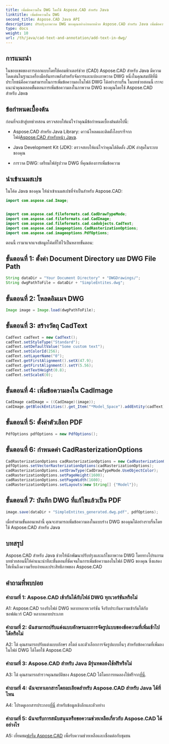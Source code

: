 ```yaml
---
title: เพิ่มข้อความใน DWG โดยใช้ Aspose.CAD สำหรับ Java
linktitle: เพิ่มข้อความใน DWG
second_title: Aspose.CAD Java API
description: ปรับปรุงภาพวาด DWG ของคุณอย่างง่ายดายด้วย Aspose.CAD สำหรับ Java เพิ่มข้อความได้อย่างราบรื่นด้วยคำแนะนำทีละขั้นตอนของเรา
type: docs
weight: 10
url: /th/java/cad-text-and-annotation/add-text-in-dwg/
---
```

## การแนะนำ

ในขอบเขตของการออกแบบโดยใช้คอมพิวเตอร์ช่วย (CAD) Aspose.CAD สำหรับ Java มีความโดดเด่นในฐานะเครื่องมืออันทรงพลังสำหรับจัดการและแปลงภาพวาด DWG หนึ่งในคุณสมบัติที่มีประโยชน์คือความสามารถในการเพิ่มข้อความลงในไฟล์ DWG ได้อย่างราบรื่น ในบทช่วยสอนนี้ เราจะแนะนำคุณตลอดขั้นตอนการเพิ่มข้อความลงในภาพวาด DWG ของคุณโดยใช้ Aspose.CAD สำหรับ Java

## ข้อกำหนดเบื้องต้น

ก่อนที่จะเข้าสู่บทช่วยสอน ตรวจสอบให้แน่ใจว่าคุณมีข้อกำหนดเบื้องต้นต่อไปนี้:

-  Aspose.CAD สำหรับ Java Library: ดาวน์โหลดและติดตั้งไลบรารีจากไฟล์[Aspose.CAD สำหรับหน้า Java](https://releases.aspose.com/cad/java/).

- Java Development Kit (JDK): ตรวจสอบให้แน่ใจว่าคุณได้ติดตั้ง JDK ล่าสุดในระบบของคุณ

- การวาด DWG: เตรียมไฟล์รูปวาด DWG ที่คุณต้องการเพิ่มข้อความ

## นำเข้าเนมสเปซ

ในโค้ด Java ของคุณ ให้นำเข้าเนมสเปซที่จำเป็นสำหรับ Aspose.CAD:

```java
import com.aspose.cad.Image;


import com.aspose.cad.fileformats.cad.CadDrawTypeMode;
import com.aspose.cad.fileformats.cad.CadImage;
import com.aspose.cad.fileformats.cad.cadobjects.CadText;
import com.aspose.cad.imageoptions.CadRasterizationOptions;
import com.aspose.cad.imageoptions.PdfOptions;
```

ตอนนี้ เรามาแจกแจงข้อมูลโค้ดที่ให้ไว้เป็นหลายขั้นตอน:

## ขั้นตอนที่ 1: ตั้งค่า Document Directory และ DWG File Path

```java
String dataDir = "Your Document Directory" + "DWGDrawings/";
String dwgPathToFile = dataDir + "SimpleEntites.dwg";
```

## ขั้นตอนที่ 2: โหลดอิมเมจ DWG

```java
Image image = Image.load(dwgPathToFile);
```

## ขั้นตอนที่ 3: สร้างวัตถุ CadText

```java
CadText cadText = new CadText();
cadText.setStyleType("Standard");
cadText.setDefaultValue("Some custom text");
cadText.setColorId(256);
cadText.setLayerName("0");
cadText.getFirstAlignment().setX(47.9);
cadText.getFirstAlignment().setY(5.56);
cadText.setTextHeight(0.8);
cadText.setScaleX(0);
```

## ขั้นตอนที่ 4: เพิ่มข้อความลงใน CadImage

```java
CadImage cadImage = ((CadImage)(image));
cadImage.getBlockEntities().get_Item("*Model_Space").addEntity(cadText);
```

## ขั้นตอนที่ 5: ตั้งค่าตัวเลือก PDF

```java
PdfOptions pdfOptions = new PdfOptions();
```

## ขั้นตอนที่ 6: กำหนดค่า CadRasterizationOptions

```java
CadRasterizationOptions cadRasterizationOptions = new CadRasterizationOptions();
pdfOptions.setVectorRasterizationOptions(cadRasterizationOptions);
cadRasterizationOptions.setDrawType(CadDrawTypeMode.UseObjectColor);
cadRasterizationOptions.setPageHeight(1600);
cadRasterizationOptions.setPageWidth(1600);
cadRasterizationOptions.setLayouts(new String[] {"Model"});
```

## ขั้นตอนที่ 7: บันทึก DWG ที่แก้ไขแล้วเป็น PDF

```java
image.save(dataDir + "SimpleEntites_generated.dwg.pdf", pdfOptions);
```

เมื่อทำตามขั้นตอนเหล่านี้ คุณจะสามารถเพิ่มข้อความลงในแบบร่าง DWG ของคุณได้อย่างราบรื่นโดยใช้ Aspose.CAD สำหรับ Java

## บทสรุป

Aspose.CAD สำหรับ Java ช่วยให้นักพัฒนาปรับปรุงและแก้ไขภาพวาด DWG โดยทางโปรแกรม บทช่วยสอนนี้ให้คำแนะนำทีละขั้นตอนที่ชัดเจนในการเพิ่มข้อความลงในไฟล์ DWG ของคุณ ซึ่งแสดงให้เห็นถึงความเรียบง่ายและประสิทธิภาพของ Aspose.CAD

## คำถามที่พบบ่อย

### คำถามที่ 1: Aspose.CAD เข้ากันได้กับไฟล์ DWG ทุกเวอร์ชันหรือไม่

A1: Aspose.CAD รองรับไฟล์ DWG หลากหลายเวอร์ชัน จึงรับประกันความเข้ากันได้กับซอฟต์แวร์ CAD หลากหลายประเภท

### คำถามที่ 2: ฉันสามารถปรับแต่งแบบอักษรและการจัดรูปแบบของข้อความที่เพิ่มเข้าไปได้หรือไม่

A2: ได้ คุณสามารถปรับแต่งแบบอักษร สไตล์ และตัวเลือกการจัดรูปแบบอื่นๆ สำหรับข้อความที่เพิ่มลงในไฟล์ DWG ได้โดยใช้ Aspose.CAD

### คำถามที่ 3: Aspose.CAD สำหรับ Java มีรุ่นทดลองใช้ฟรีหรือไม่

 A3: ได้ คุณสามารถสำรวจคุณสมบัติของ Aspose.CAD ได้โดยการทดลองใช้ฟรีจาก[ที่นี่](https://releases.aspose.com/).

### คำถามที่ 4: ฉันจะหาเอกสารโดยละเอียดสำหรับ Aspose.CAD สำหรับ Java ได้ที่ไหน

 A4: โปรดดูเอกสารประกอบ[ที่นี่](https://reference.aspose.com/cad/java/) สำหรับข้อมูลเชิงลึกและตัวอย่าง

### คำถามที่ 5: ฉันจะรับการสนับสนุนหรือขอความช่วยเหลือเกี่ยวกับ Aspose.CAD ได้อย่างไร

A5: เยี่ยมชม[ฟอรั่ม Aspose.CAD](https://forum.aspose.com/c/cad/19) เพื่อรับความช่วยเหลือและเชื่อมต่อกับชุมชน